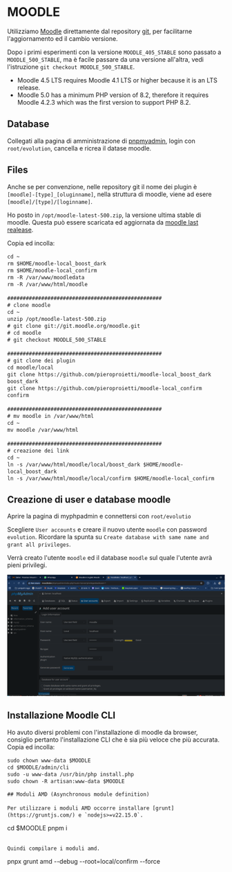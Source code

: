 # MOODLE
Utilizziamo [Moodle](https://moodle.org/?lang=it) direttamente dal repository [git](git://git.moodle.org/moodle.git), per facilitarne l'aggiornamento ed il cambio versione.

Dopo i primi esperimenti con la versione `MOODLE_405_STABLE` sono passato a `MOODLE_500_STABLE`, ma è facile passare da una versione all'altra, vedi l'istruzione `git checkout MOODLE_500_STABLE`.

* Moodle 4.5 LTS requires Moodle 4.1 LTS or higher because it is an LTS release.
* Moodle 5.0 has a minimum PHP version of 8.2, therefore it requires Moodle 4.2.3 which was the first version to support PHP 8.2.

## Database
Collegati alla pagina di amministrazione di [pnpmyadmin](./phpmyadmin), login con `root/evolution`, cancella e ricrea il datase moodle.

## Files
Anche se per convenzione, nelle repository git il nome dei plugin è `[moodle]-[type]_[oluginname]`, nella struttura di moodle, viene ad esere `[moodle]/[type]/[loginname]`.

Ho posto in `/opt/moodle-latest-500.zip`, la versione ultima stable di moodle. Questa può essere scaricata ed aggiornata da [moodle last realease](https://download.moodle.org/releases/latest/).

Copia ed incolla:

```
cd ~
rm $HOME/moodle-local_boost_dark
rm $HOME/moodle-local_confirm
rm -R /var/www/moodledata
rm -R /var/www/html/moodle

##################################################
# clone moodle
cd ~
unzip /opt/moodle-latest-500.zip
# git clone git://git.moodle.org/moodle.git 
# cd moodle
# git checkout MOODLE_500_STABLE

##################################################
# git clone dei plugin
cd moodle/local
git clone https://github.com/pieroproietti/moodle-local_boost_dark boost_dark
git clone https://github.com/pieroproietti/moodle-local_confirm confirm

##################################################
# mv moodle in /var/www/html
cd ~
mv moodle /var/www/html

##################################################
# creazione dei link
cd ~
ln -s /var/www/html/moodle/local/boost_dark $HOME/moodle-local_boost_dark
ln -s /var/www/html/moodle/local/confirm $HOME/moodle-local_confirm

```

## Creazione di user e database moodle
Aprire la pagina di myphpadmin e connettersi con `root/evolutio`

Scegliere `User accounts` e creare il nuovo utente `moodle` con password `evolution`. Ricordare la spunta su `Create database with same name and grant all privileges`. 

Verrà creato l'utente `moodle` ed il database `moodle` sul quale l'utente avrà pieni privilegi.


![](./img/creazione-user-database-moodle.png)

## Installazione Moodle CLI
Ho avuto diversi problemi con l'installazione di moodle da browser, consiglio pertanto l'installazione CLI che è sia più veloce che più accurata. Copia ed incolla:

```
sudo chown www-data $MOODLE
cd $MOODLE/admin/cli
sudo -u www-data /usr/bin/php install.php
sudo chown -R artisan:www-data $MOODLE

```



```
## Moduli AMD (Asynchronous module definition)

Per utilizzare i moduli AMD occorre installare [grunt](https://gruntjs.com/) e `nodejs>=v22.15.0`.

```
cd $MOODLE
pnpm i
```

Quindi compilare i moduli amd.

```
pnpx grunt amd  --debug --root=local/confirm --force
```

